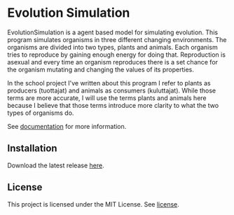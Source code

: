 # Evolution Simulation

EvolutionSimulation is a agent based model for simulating evolution.
This program simulates organisms in three different changing
environments. The organisms are divided into two types, plants and
animals.  Each organism tries to reproduce by gaining enough energy
for doing that. Reproduction is asexual and every time an organism
reproduces there is a set chance for the organism mutating and changing
the values of its properties.

In the school project I've written about this program I refer to
plants as producers (tuottajat) and animals as consumers (kuluttajat).
While those terms are more accurate, I will use the terms plants and 
animals here because I believe that those terms introduce more clarity 
to what the two types of organisms do.

See [documentation](docs/documentation.md) for more information.

## Installation

Download the latest release [here](https://github.com/Windore/EvolutionSimulation/releases/download/v1.0.0/EvolutionSimulation1.0.0.zip).

## License

This project is licensed under the MIT License.  See
[license](LICENSE.md).
